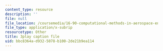 ```yaml
---
content_type: resource
description: ''
file: null
file_location: /coursemedia/16-90-computational-methods-in-aerospace-engineering-spring-2014/bbc8364ad9325078b1002de21b9ea114_Hn6f6tCKQwE.vtt
file_type: application/x-subrip
resourcetype: Other
title: 3play caption file
uid: bbc8364a-d932-5078-b100-2de21b9ea114
---
```

